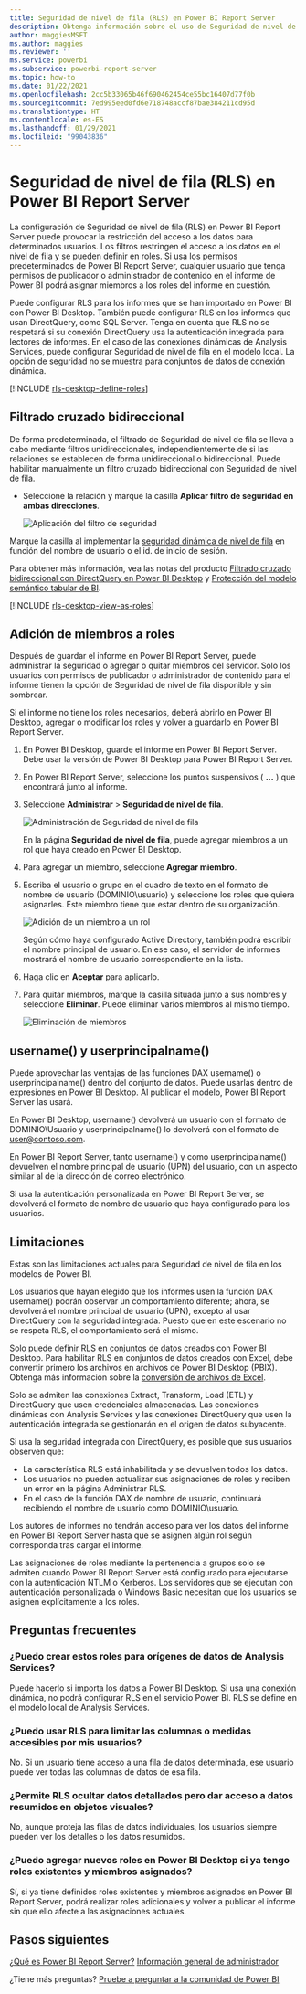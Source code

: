 ```yaml
---
title: Seguridad de nivel de fila (RLS) en Power BI Report Server
description: Obtenga información sobre el uso de Seguridad de nivel de fila (RLS) en Power BI Report Server.
author: maggiesMSFT
ms.author: maggies
ms.reviewer: ''
ms.service: powerbi
ms.subservice: powerbi-report-server
ms.topic: how-to
ms.date: 01/22/2021
ms.openlocfilehash: 2cc5b33065b46f690462454ce55bc16407d77f0b
ms.sourcegitcommit: 7ed995eed0fd6e718748accf87bae384211cd95d
ms.translationtype: HT
ms.contentlocale: es-ES
ms.lasthandoff: 01/29/2021
ms.locfileid: "99043836"
---
```

# <a name="row-level-security-rls-in-power-bi-report-server"></a>Seguridad de nivel de fila (RLS) en Power BI Report Server

La configuración de Seguridad de nivel de fila (RLS) en Power BI Report Server puede provocar la restricción del acceso a los datos para determinados usuarios. Los filtros restringen el acceso a los datos en el nivel de fila y se pueden definir en roles.  Si usa los permisos predeterminados de Power BI Report Server, cualquier usuario que tenga permisos de publicador o administrador de contenido en el informe de Power BI podrá asignar miembros a los roles del informe en cuestión.    

Puede configurar RLS para los informes que se han importado en Power BI con Power BI Desktop. También puede configurar RLS en los informes que usan DirectQuery, como SQL Server.  Tenga en cuenta que RLS no se respetará si su conexión DirectQuery usa la autenticación integrada para lectores de informes. En el caso de las conexiones dinámicas de Analysis Services, puede configurar Seguridad de nivel de fila en el modelo local. La opción de seguridad no se muestra para conjuntos de datos de conexión dinámica. 

[!INCLUDE [rls-desktop-define-roles](../includes/rls-desktop-define-roles.md)]

## <a name="bidirectional-cross-filtering"></a>Filtrado cruzado bidireccional

De forma predeterminada, el filtrado de Seguridad de nivel de fila se lleva a cabo mediante filtros unidireccionales, independientemente de si las relaciones se establecen de forma unidireccional o bidireccional. Puede habilitar manualmente un filtro cruzado bidireccional con Seguridad de nivel de fila.

- Seleccione la relación y marque la casilla **Aplicar filtro de seguridad en ambas direcciones**. 

    ![Aplicación del filtro de seguridad](media/row-level-security-report-server/rls-apply-security-filter.png)

Marque la casilla al implementar la [seguridad dinámica de nivel de fila](/analysis-services/tutorial-tabular-1200/supplemental-lesson-implement-dynamic-security-by-using-row-filters) en función del nombre de usuario o el id. de inicio de sesión. 

Para obtener más información, vea las notas del producto [Filtrado cruzado bidireccional con DirectQuery en Power BI Desktop](../transform-model/desktop-bidirectional-filtering.md) y [Protección del modelo semántico tabular de BI](https://download.microsoft.com/download/D/2/0/D20E1C5F-72EA-4505-9F26-FEF9550EFD44/Securing%20the%20Tabular%20BI%20Semantic%20Model.docx).

[!INCLUDE [rls-desktop-view-as-roles](../includes/rls-desktop-view-as-roles.md)]


## <a name="add-members-to-roles"></a>Adición de miembros a roles 

Después de guardar el informe en Power BI Report Server, puede administrar la seguridad o agregar o quitar miembros del servidor. Solo los usuarios con permisos de publicador o administrador de contenido para el informe tienen la opción de Seguridad de nivel de fila disponible y sin sombrear.

 Si el informe no tiene los roles necesarios, deberá abrirlo en Power BI Desktop, agregar o modificar los roles y volver a guardarlo en Power BI Report Server. 

1. En Power BI Desktop, guarde el informe en Power BI Report Server. Debe usar la versión de Power BI Desktop para Power BI Report Server.
2. En Power BI Report Server, seleccione los puntos suspensivos ( **…** ) que encontrará junto al informe. 

3. Seleccione **Administrar** > **Seguridad de nivel de fila**. 

     ![Administración de Seguridad de nivel de fila](media/row-level-security-report-server/power-bi-report-server-rls-dialog.png)

    En la página **Seguridad de nivel de fila**, puede agregar miembros a un rol que haya creado en Power BI Desktop.

5. Para agregar un miembro, seleccione **Agregar miembro**.

1. Escriba el usuario o grupo en el cuadro de texto en el formato de nombre de usuario (DOMINIO\usuario) y seleccione los roles que quiera asignarles. Este miembro tiene que estar dentro de su organización.   

    ![Adición de un miembro a un rol](media/row-level-security-report-server/power-bi-report-server-add-members.png)

    Según cómo haya configurado Active Directory, también podrá escribir el nombre principal de usuario. En ese caso, el servidor de informes mostrará el nombre de usuario correspondiente en la lista.

1. Haga clic en **Aceptar** para aplicarlo.   

8. Para quitar miembros, marque la casilla situada junto a sus nombres y seleccione **Eliminar**.  Puede eliminar varios miembros al mismo tiempo. 

    ![Eliminación de miembros](media/row-level-security-report-server/power-bi-report-server-delete-members.png)


## <a name="username-and-userprincipalname"></a>username() y userprincipalname()

Puede aprovechar las ventajas de las funciones DAX username() o userprincipalname() dentro del conjunto de datos. Puede usarlas dentro de expresiones en Power BI Desktop. Al publicar el modelo, Power BI Report Server las usará.

En Power BI Desktop, username() devolverá un usuario con el formato de DOMINIO\Usuario y userprincipalname() lo devolverá con el formato de user@contoso.com.

En Power BI Report Server, tanto username() y como userprincipalname() devuelven el nombre principal de usuario (UPN) del usuario, con un aspecto similar al de la dirección de correo electrónico.

Si usa la autenticación personalizada en Power BI Report Server, se devolverá el formato de nombre de usuario que haya configurado para los usuarios.  

## <a name="limitations"></a>Limitaciones 

Estas son las limitaciones actuales para Seguridad de nivel de fila en los modelos de Power BI. 

Los usuarios que hayan elegido que los informes usen la función DAX username() podrán observar un comportamiento diferente; ahora, se devolverá el nombre principal de usuario (UPN), excepto al usar DirectQuery con la seguridad integrada.  Puesto que en este escenario no se respeta RLS, el comportamiento será el mismo.

Solo puede definir RLS en conjuntos de datos creados con Power BI Desktop. Para habilitar RLS en conjuntos de datos creados con Excel, debe convertir primero los archivos en archivos de Power BI Desktop (PBIX). Obtenga más información sobre la [conversión de archivos de Excel](../connect-data/desktop-import-excel-workbooks.md).

Solo se admiten las conexiones Extract, Transform, Load (ETL) y DirectQuery que usen credenciales almacenadas. Las conexiones dinámicas con Analysis Services y las conexiones DirectQuery que usen la autenticación integrada se gestionarán en el origen de datos subyacente. 

Si usa la seguridad integrada con DirectQuery, es posible que sus usuarios observen que:
- La característica RLS está inhabilitada y se devuelven todos los datos.
- Los usuarios no pueden actualizar sus asignaciones de roles y reciben un error en la página Administrar RLS.
- En el caso de la función DAX de nombre de usuario, continuará recibiendo el nombre de usuario como DOMINIO\usuario. 

Los autores de informes no tendrán acceso para ver los datos del informe en Power BI Report Server hasta que se asignen algún rol según corresponda tras cargar el informe. 

Las asignaciones de roles mediante la pertenencia a grupos solo se admiten cuando Power BI Report Server está configurado para ejecutarse con la autenticación NTLM o Kerberos. Los servidores que se ejecutan con autenticación personalizada o Windows Basic necesitan que los usuarios se asignen explícitamente a los roles.
 

## <a name="faq"></a>Preguntas frecuentes 

### <a name="can-i-create-these-roles-for-analysis-services-data-sources"></a>¿Puedo crear estos roles para orígenes de datos de Analysis Services? 

Puede hacerlo si importa los datos a Power BI Desktop. Si usa una conexión dinámica, no podrá configurar RLS en el servicio Power BI. RLS se define en el modelo local de Analysis Services. 

### <a name="can-i-use-rls-to-limit-the-columns-or-measures-accessible-by-my-users"></a>¿Puedo usar RLS para limitar las columnas o medidas accesibles por mis usuarios? 

No. Si un usuario tiene acceso a una fila de datos determinada, ese usuario puede ver todas las columnas de datos de esa fila. 

### <a name="does-rls-let-me-hide-detailed-data-but-give-access-to-data-summarized-in-visuals"></a>¿Permite RLS ocultar datos detallados pero dar acceso a datos resumidos en objetos visuales? 

No, aunque proteja las filas de datos individuales, los usuarios siempre pueden ver los detalles o los datos resumidos. 

### <a name="can-i-add-new-roles-in-power-bi-desktop-if-i-already-have-existing-roles-and-members-assigned"></a>¿Puedo agregar nuevos roles en Power BI Desktop si ya tengo roles existentes y miembros asignados? 

Sí, si ya tiene definidos roles existentes y miembros asignados en Power BI Report Server, podrá realizar roles adicionales y volver a publicar el informe sin que ello afecte a las asignaciones actuales. 
 

## <a name="next-steps"></a>Pasos siguientes

[¿Qué es Power BI Report Server?](get-started.md) 
[Información general de administrador](admin-handbook-overview.md)  

¿Tiene más preguntas? [Pruebe a preguntar a la comunidad de Power BI](https://community.powerbi.com/)
